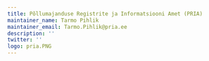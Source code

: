 ```yaml
---
title: Põllumajanduse Registrite ja Informatsiooni Amet (PRIA)
maintainer_name: Tarmo Pihlik
maintainer_email: Tarmo.Pihlik@pria.ee
description: '' 
twitter: ''
logo: pria.PNG
---
```

